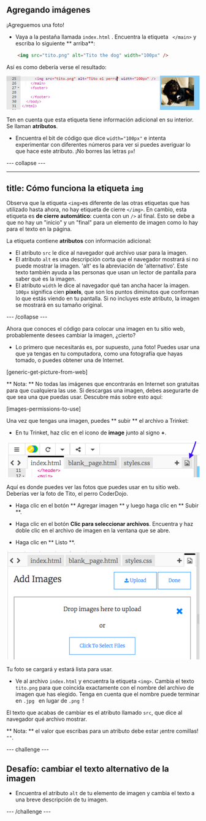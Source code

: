 ## Agregando imágenes

¡Agreguemos una foto!

- Vaya a la pestaña llamada ` index.html ` . Encuentra la etiqueta ` </main>` y escriba lo siguiente ** arriba**: 

```html
    <img src="tito.png" alt="Tito the dog" width="100px" />
```

Así es como debería verse el resultado:

![Código de imagen e imagen de Tito](images/egImgCodeTito.png)

Ten en cuenta que esta etiqueta tiene información adicional en su interior. Se llaman **atributos**.

- Encuentra el bit de código que dice `width="100px"` e intenta experimentar con diferentes números para ver si puedes averiguar lo que hace este atributo. ¡No borres las letras `px`!

\--- collapse \---

* * *

## title: Cómo funciona la etiqueta `img`

Observa que la etiqueta `<img>`es diferente de las otras etiquetas que has utilizado hasta ahora, no hay etiqueta de cierre `</img>`. En cambio, esta etiqueta es **de cierre automático**: cuenta con un `/>` al final. Esto se debe a que no hay un "inicio" y un "final" para un elemento de imagen como lo hay para el texto en la página.

La etiqueta contiene **atributos** con información adicional:

- El atributo `src` le dice al navegador qué archivo usar para la imagen. 
- El atributo `alt` es una descripción corta que el navegador mostrará si no puede mostrar la imagen. 'alt' es la abreviación de 'alternativo'. Este texto también ayuda a las personas que usan un lector de pantalla para saber qué es la imagen.
- El atributo `width` le dice al navegador qué tan ancha hacer la imagen. `100px` significa cien **pixels**, que son los puntos diminutos que conforman lo que estás viendo en tu pantalla. Si no incluyes este atributo, la imagen se mostrará en su tamaño original.

\--- /collapse \---

Ahora que conoces el código para colocar una imagen en tu sitio web, probablemente desees cambiar la imagen, ¿cierto?

- Lo primero que necesitarás es, por supuesto, ¡una foto! Puedes usar una que ya tengas en tu computadora, como una fotografía que hayas tomado, o puedes obtener una de Internet.

[generic-get-picture-from-web]

** Nota: ** No todas las imágenes que encontrarás en Internet son gratuitas para que cualquiera las use. Si descargas una imagen, debes asegurarte de que sea una que puedas usar. Descubre más sobre esto aquí:

[images-permissions-to-use]

Una vez que tengas una imagen, puedes ** subir ** el archivo a Trinket:

- En tu Trinket, haz clic en el icono de **image** junto al signo **+**. 

![El icono de la imagen](images/tktImageIconArrow.png)

Aquí es donde puedes ver las fotos que puedes usar en tu sitio web. Deberías ver la foto de Tito, el perro CoderDojo.

- Haga clic en el botón ** Agregar imagen ** y luego haga clic en ** Subir **.

- Haga clic en el botón **Clic para seleccionar archivos**. Encuentra y haz doble clic en el archivo de imagen en la ventana que se abre.

- Haga clic en ** Listo **.

![Área de carga de imágenes](images/tktUploadImages.png)

Tu foto se cargará y estará lista para usar.

- Ve al archivo `index.html` y encuentra la etiqueta `<img>`. Cambia el texto `tito.png` para que coincida exactamente con el nombre del archivo de imagen que has elegido. Tenga en cuenta que el nombre puede terminar en `.jpg ` en lugar de `.png `!

El texto que acabas de cambiar es el atributo llamado `src`, que dice al navegador qué archivo mostrar.

** Nota: ** el valor que escribas para un atributo debe estar ¡entre comillas! ` "" `.

\--- challenge \---

## Desafío: cambiar el texto alternativo de la imagen

- Encuentra el atributo `alt` de tu elemento de imagen y cambia el texto a una breve descripción de tu imagen. 

\--- /challenge \---